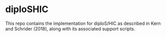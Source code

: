 # diploSHIC
This repo contains the implementation for diploS/HIC as described in Kern and Schrider (2018), along 
with its associated support scripts. 
